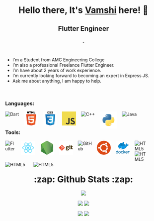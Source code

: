 <!-- ### Hi there 👋 -->

<!--
**BullsEye34/BullsEye34** is a ✨ _special_ ✨ repository because its `README.md` (this file) appears on your GitHub profile.

Here are some ideas to get you started:

- 🔭 I’m currently working on ...
- 🌱 I’m currently learning ...
- 👯 I’m looking to collaborate on ...
- 🤔 I’m looking for help with ...
- 💬 Ask me about ...
- 📫 How to reach me: ...
- 😄 Pronouns: ...
- ⚡ Fun fact: ...
-->

<p>
  <h1 align="center"><b>Hello there, It's <a href="https://www.vamshiprasad.ml/">Vamshi</a> here! 👋</b></h1>
</p>

<p>
  <h2 align="center"><b>Flutter Engineer</b></h2>
</p>

<p align="center">
<a href="https://www.linkedin.com/in/vamshi-prasad-633503112/">
<img alt="" width="50px" src="https://content.linkedin.com/content/dam/me/business/en-us/amp/brand-site/v2/bg/LI-Bug.svg.original.svg" style="max-width:100%">
</a>
<a href="https://github.com/BullsEye34"><img src="https://github.githubassets.com/images/modules/logos_page/GitHub-Mark.png" alt="" width="50px" style="max-width:100%" /></a>
</p>

<br>

<!-- <img align="right" height="220px" alt="GIF" src="https://i.pinimg.com/originals/e4/26/70/e426702edf874b181aced1e2fa5c6cde.gif" /> -->
 
- I'm a Student from AMC Engineering College
- I’m also a professional Freelance Flutter Engineer.
- I’m have about 2 years of work experience.
- I’m currently looking forward to becoming an expert in Express JS.
- Ask me about anything, I am happy to help.

<br>

### Languages:


<img style="padding-right:1rem" align="left" alt="Dart" width="45px" src="https://upload.wikimedia.org/wikipedia/commons/7/7e/Dart-logo.png" />

<img style="padding-right:1rem" align="left" alt="HTML5" width="45px" src="https://raw.githubusercontent.com/github/explore/80688e429a7d4ef2fca1e82350fe8e3517d3494d/topics/html/html.png" />

<img style="padding-right:1rem"  align="left" alt="CSS3" width="45px" src="https://raw.githubusercontent.com/github/explore/80688e429a7d4ef2fca1e82350fe8e3517d3494d/topics/css/css.png" />

<img  style="padding-right:1rem" align="left" alt="JavaScript" width="45px" src="https://raw.githubusercontent.com/github/explore/80688e429a7d4ef2fca1e82350fe8e3517d3494d/topics/javascript/javascript.png" />

<img style="padding-right:1rem" align="left" alt="C++" width="45px" src="https://upload.wikimedia.org/wikipedia/commons/thumb/1/18/ISO_C%2B%2B_Logo.svg/1200px-ISO_C%2B%2B_Logo.svg.png" />

<img style="padding-right:1rem" align="left" alt="Python" width="55px" src="https://raw.githubusercontent.com/github/explore/80688e429a7d4ef2fca1e82350fe8e3517d3494d/topics/python/python.png" />

<img style="padding-right:1rem" align="left" alt="Java" width="55px" src="https://brandslogos.com/wp-content/uploads/thumbs/java-logo-1.png" />

<br>
<br>

### Tools:


<img style="padding-right:1rem" align="left" alt="Flutter" width="35px" src="https://cdnlogo.com/logos/f/30/flutter.svg" />

<img style="padding-right:1rem" align="left" alt="React" width="45px" src="https://raw.githubusercontent.com/github/explore/80688e429a7d4ef2fca1e82350fe8e3517d3494d/topics/react/react.png" />

<!-- <img style="padding-right:1rem" align="left" alt="GraphQL" width="45px" src="https://raw.githubusercontent.com/github/explore/80688e429a7d4ef2fca1e82350fe8e3517d3494d/topics/graphql/graphql.png" /> -->

<img style="padding-right:1rem" align="left" alt="Node.js" width="45px" src="https://raw.githubusercontent.com/github/explore/80688e429a7d4ef2fca1e82350fe8e3517d3494d/topics/nodejs/nodejs.png" />

<!-- <img style="padding-right:1rem" align="left" alt="SQL" width="45px" src="https://raw.githubusercontent.com/github/explore/80688e429a7d4ef2fca1e82350fe8e3517d3494d/topics/postgresql/postgresql.png" /> -->



<img style="padding-right:1rem" align="left" alt="Git" width="45px" src="https://raw.githubusercontent.com/github/explore/80688e429a7d4ef2fca1e82350fe8e3517d3494d/topics/git/git.png" />

<img style="padding-right:1rem" align="left" alt="GitHub" width="45px" src="https://github.githubassets.com/images/modules/logos_page/GitHub-Mark.png" />

<img style="padding-right:1rem" align="left" alt="HTML5" width="45px" src="https://raw.githubusercontent.com/github/explore/80688e429a7d4ef2fca1e82350fe8e3517d3494d/topics/ubuntu/ubuntu.png" />

<img style="padding-right:1rem" align="left" alt="HTML5" width="45px" src="https://raw.githubusercontent.com/github/explore/80688e429a7d4ef2fca1e82350fe8e3517d3494d/topics/docker/docker.png" />

<img style="padding-right:1rem" align="left" alt="HTML5" width="45px" src="https://upload.wikimedia.org/wikipedia/commons/thumb/3/35/Tux.svg/1200px-Tux.svg.png" />

<img style="padding-right:1rem" align="left" alt="HTML5" width="45px" src="https://avatars.githubusercontent.com/u/11260967?s=200&v=4" />

<img style="padding-right:1rem" align="left" alt="HTML5" width="75px" src="https://download.logo.wine/logo/MySQL/MySQL-Logo.wine.png" />

<!-- <img style="padding-right:1rem" align="left" alt="HTML5" width="45px" src="https://raw.githubusercontent.com/github/explore/80688e429a7d4ef2fca1e82350fe8e3517d3494d/topics/kubernetes/kubernetes.png" /> -->

<!-- <img style="padding-right:1rem" align="left" alt="HTML5" width="45px" src="https://raw.githubusercontent.com/github/explore/80688e429a7d4ef2fca1e82350fe8e3517d3494d/topics/redis/redis.png"/> -->

<!-- <img style="padding-right:1rem" align="left" alt="HTML5" width="45px" src="https://raw.githubusercontent.com/github/explore/80688e429a7d4ef2fca1e82350fe8e3517d3494d/topics/aws/aws.png"/> -->


<img style="padding-right:1rem" align="left" alt="HTML5" width="150px" src="https://webimages.mongodb.com/_com_assets/cms/MongoDB_Logo_FullColorBlack_RGB-4td3yuxzjs.png?auto=format%2Ccompress"/>


<!-- <div height="45px">
<svg height="45px" width="45px" viewBox="0 0 13 26"><path d="M11.7 10.4C10.3 4.3 7.4 2.7 6.7 1.6 6.3 1.1 6.1 0.5 5.8 0 5.8 0.5 5.7 0.9 5.3 1.3 4.3 2.1 0.4 5.3 0 12.2-0.3 18.7 4.8 22.6 5.5 23 6 23.3 6.7 23 7 22.8 9.4 21.1 12.8 16.7 11.7 10.4" fill="#10AA50"></path><path d="M6 19.5C5.8 21.1 5.7 22 5.4 22.9 5.4 22.9 5.6 24.4 5.8 26L6.3 26C6.5 24.9 6.7 23.8 6.9 22.7 6.2 22.3 6 20.9 6 19.5Z" fill="#B8C4C2"></path><path d="M7 22.8L7 22.8C6.3 22.4 6.1 20.9 6.1 19.6 6.3 17.3 6.3 15 6.3 12.6 6.2 11.4 6.3 1.5 6 0 6.2 0.5 6.4 1 6.7 1.4 7.4 2.6 10.3 4.2 11.7 10.3 12.8 16.6 9.5 21.1 7 22.8Z" fill="#12924F"></path></svg>
</div> -->

<br>
<br>
<br>
<br>

<p>
  <h1 align="center"><b>:zap: Github Stats :zap:</b></h1>
</p>

<center>

![](https://github-profile-summary-cards.vercel.app/api/cards/profile-details?username=BullsEye34&theme=github_dark)

![](https://github-profile-summary-cards.vercel.app/api/cards/stats?username=BullsEye34&theme=github_dark)
![](https://github-profile-summary-cards.vercel.app/api/cards/repos-per-language?username=BullsEye34&theme=github_dark)


![](https://github-profile-summary-cards.vercel.app/api/cards/most-commit-language?username=BullsEye34&theme=github_dark)
![](https://github-profile-summary-cards.vercel.app/api/cards/productive-time?username=BullsEye34&theme=github_dark)

</center>